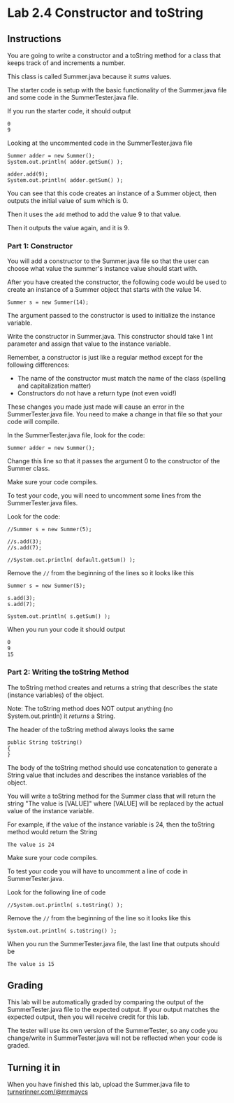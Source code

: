 # Lab 2.4 Constructor and toString

## Instructions

You are going to write a constructor and a toString method for a class that keeps track of and increments a number.

This class is called Summer.java because it *sums* values.

The starter code is setup with the basic functionality of the Summer.java file and some code in the SummerTester.java file.

If you run the starter code, it should output

```
0
9
```
Looking at the uncommented code in the SummerTester.java file
```
Summer adder = new Summer();
System.out.println( adder.getSum() );

adder.add(9);
System.out.println( adder.getSum() );
```
You can see that this code creates an instance of a Summer object, then outputs the initial value of sum which is 0.

Then it uses the ```add``` method to add the value 9 to that value.

Then it outputs the value again, and it is 9.

### Part 1: Constructor

You will add a constructor to the Summer.java file so that the user can choose what value the summer's instance value should start with.

After you have created the constructor, the following code would be used to create an instance of a Summer object that starts with the value 14.
```
Summer s = new Summer(14);
```
The argument passed to the constructor is used to initialize the instance variable.

Write the constructor in Summer.java. This constructor should take 1 int parameter and assign that value to the instance variable.

Remember, a constructor is just like a regular method except for the following differences:
- The name of the constructor must match the name of the class (spelling and capitalization matter)
- Constructors do not have a return type (not even void!)

These changes you made just made will cause an error in the SummerTester.java file. You need to make a change in that file so that your code will compile.

In the SummerTester.java file, look for the code:
```
Summer adder = new Summer();
```
Change this line so that it passes the argument 0 to the constructor of the Summer class.

Make sure your code compiles.

To test your code, you will need to uncomment some lines from the SummerTester.java files.

Look for the code:
```
//Summer s = new Summer(5);
    
//s.add(3);
//s.add(7);
    
//System.out.println( default.getSum() );
```
Remove the ```//``` from the beginning of the lines so it looks like this
```
Summer s = new Summer(5);
    
s.add(3);
s.add(7);

System.out.println( s.getSum() );
```
When you run your code it should output
```
0
9
15
```

### Part 2: Writing the toString Method
The toString method creates and returns a string that describes the state (instance variables) of the object.

Note: The toString method does NOT output anything (no System.out.println) it *returns* a String.

The header of the toString method always looks the same
```
public String toString()
{
}
```
The body of the toString method should use concatenation to generate a String value that includes and describes the instance variables of the object.

You will write a toString method for the Summer class that will return the string "The value is [VALUE]" where [VALUE] will be replaced by the actual value of the instance variable.

For example, if the value of the instance variable is 24, then the toString method would return the String
```
The value is 24
```

Make sure your code compiles.

To test your code you will have to uncomment a line of code in SummerTester.java.

Look for the following line of code
```
//System.out.println( s.toString() );
```
Remove the ```//``` from the beginning of the line so it looks like this
```
System.out.println( s.toString() );
```
When you run the SummerTester.java file, the last line that outputs should be
```
The value is 15
```

## Grading

This lab will be automatically graded by comparing the output of the SummerTester.java file to the expected output. If your output matches the expected output, then you will receive credit for this lab.

The tester will use its own version of the SummerTester, so any code you change/write in SummerTester.java will not be reflected when your code is graded.

## Turning it in

When you have finished this lab, upload the Summer.java file to [turnerinner.com/@mrmaycs](https://turnerinner.com/@mrmaycs)
